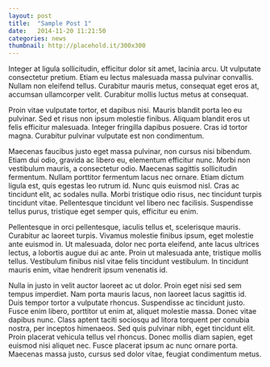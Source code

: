```yaml
---
layout: post
title:  "Sample Post 1"
date:   2014-11-20 11:21:50
categories: news
thumbnail: http://placehold.it/300x300
---
```

Integer at ligula sollicitudin, efficitur dolor sit amet, lacinia arcu. Ut vulputate consectetur pretium. Etiam eu lectus malesuada massa pulvinar convallis. Nullam non eleifend tellus. Curabitur mauris metus, consequat eget eros at, accumsan ullamcorper velit. Curabitur mollis luctus metus at consequat. 

Proin vitae vulputate tortor, et dapibus nisi. Mauris blandit porta leo eu pulvinar. Sed et risus non ipsum molestie finibus. Aliquam blandit eros ut felis efficitur malesuada. Integer fringilla dapibus posuere. Cras id tortor magna. Curabitur pulvinar vulputate est non condimentum.

Maecenas faucibus justo eget massa pulvinar, non cursus nisi bibendum. Etiam dui odio, gravida ac libero eu, elementum efficitur nunc. Morbi non vestibulum mauris, a consectetur odio. Maecenas sagittis sollicitudin fermentum. Nullam porttitor fermentum lacus nec ornare. Etiam dictum ligula est, quis egestas leo rutrum id. Nunc quis euismod nisl. Cras ac tincidunt elit, ac sodales nulla. Morbi tristique odio risus, nec tincidunt turpis tincidunt vitae. Pellentesque tincidunt vel libero nec facilisis. Suspendisse tellus purus, tristique eget semper quis, efficitur eu enim.

Pellentesque in orci pellentesque, iaculis tellus et, scelerisque mauris. Curabitur ac laoreet turpis. Vivamus molestie finibus ipsum, eget molestie ante euismod in. Ut malesuada, dolor nec porta eleifend, ante lacus ultrices lectus, a lobortis augue dui ac ante. Proin ut malesuada ante, tristique mollis tellus. Vestibulum finibus nisl vitae felis tincidunt vestibulum. In tincidunt mauris enim, vitae hendrerit ipsum venenatis id.

Nulla in justo in velit auctor laoreet ac ut dolor. Proin eget nisi sed sem tempus imperdiet. Nam porta mauris lacus, non laoreet lacus sagittis id. Duis tempor tortor a vulputate rhoncus. Suspendisse ac tincidunt justo. Fusce enim libero, porttitor ut enim at, aliquet molestie massa. Donec vitae dapibus nunc. Class aptent taciti sociosqu ad litora torquent per conubia nostra, per inceptos himenaeos. Sed quis pulvinar nibh, eget tincidunt elit. Proin placerat vehicula tellus vel rhoncus. Donec mollis diam sapien, eget euismod nisi aliquet nec. Fusce placerat ipsum ac nunc ornare porta. Maecenas massa justo, cursus sed dolor vitae, feugiat condimentum metus.